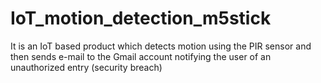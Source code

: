 # IoT_motion_detection_m5stick

It is an IoT based product which detects motion using the PIR sensor and then sends e-mail to the Gmail account notifying the user of an unauthorized entry (security breach)
